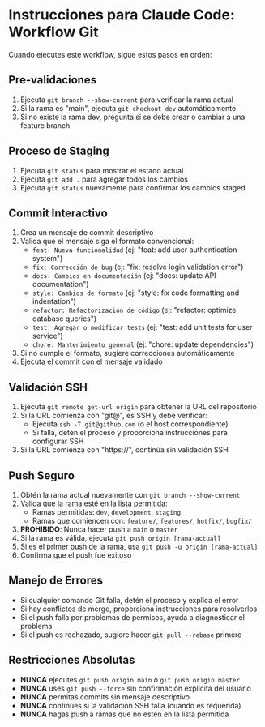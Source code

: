 # Instrucciones para Claude Code: Workflow Git

Cuando ejecutes este workflow, sigue estos pasos en orden:

## Pre-validaciones
1. Ejecuta `git branch --show-current` para verificar la rama actual
2. Si la rama es "main", ejecuta `git checkout dev` automáticamente
3. Si no existe la rama dev, pregunta si se debe crear o cambiar a una feature branch

## Proceso de Staging
1. Ejecuta `git status` para mostrar el estado actual
2. Ejecuta `git add .` para agregar todos los cambios
3. Ejecuta `git status` nuevamente para confirmar los cambios staged

## Commit Interactivo
1. Crea un mensaje de commit descriptivo
2. Valida que el mensaje siga el formato convencional: 
    - `feat: Nueva funcionalidad` (ej: "feat: add user authentication system")
    - `fix: Corrección de bug` (ej: "fix: resolve login validation error")
    - `docs: Cambios en documentación` (ej: "docs: update API documentation")
    - `style: Cambios de formato` (ej: "style: fix code formatting and indentation")
    - `refactor: Refactorización de código` (ej: "refactor: optimize database queries")
    - `test: Agregar o modificar tests` (ej: "test: add unit tests for user service")
    - `chore: Mantenimiento general` (ej: "chore: update dependencies")
3. Si no cumple el formato, sugiere correcciones automáticamente
4. Ejecuta el commit con el mensaje validado

## Validación SSH
1. Ejecuta `git remote get-url origin` para obtener la URL del repositorio
2. Si la URL comienza con "git@", es SSH y debe verificar:
   - Ejecuta `ssh -T git@github.com` (o el host correspondiente)
   - Si falla, detén el proceso y proporciona instrucciones para configurar SSH
3. Si la URL comienza con "https://", continúa sin validación SSH

## Push Seguro
1. Obtén la rama actual nuevamente con `git branch --show-current`
2. Valida que la rama esté en la lista permitida:
   - Ramas permitidas: `dev`, `development`, `staging`
   - Ramas que comiencen con: `feature/`, `features/`, `hotfix/`, `bugfix/`
3. **PROHIBIDO**: Nunca hacer push a `main` o `master`
4. Si la rama es válida, ejecuta `git push origin [rama-actual]`
5. Si es el primer push de la rama, usa `git push -u origin [rama-actual]`
6. Confirma que el push fue exitoso

## Manejo de Errores
- Si cualquier comando Git falla, detén el proceso y explica el error
- Si hay conflictos de merge, proporciona instrucciones para resolverlos
- Si el push falla por problemas de permisos, ayuda a diagnosticar el problema
- Si el push es rechazado, sugiere hacer `git pull --rebase` primero

## Restricciones Absolutas
- **NUNCA** ejecutes `git push origin main` o `git push origin master`
- **NUNCA** uses `git push --force` sin confirmación explícita del usuario
- **NUNCA** permitas commits sin mensaje descriptivo
- **NUNCA** continúes si la validación SSH falla (cuando es requerida)
- **NUNCA** hagas push a ramas que no estén en la lista permitida